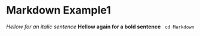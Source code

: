 # Markdown Example1 
*Hellow for an italic sentence*
**Hellow again for a bold sentence**
``` cd Markdown```
